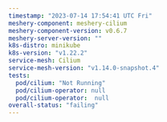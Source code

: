 ```yaml
---
timestamp: "2023-07-14 17:54:41 UTC Fri"
meshery-component: meshery-cilium
meshery-component-version: v0.6.7
meshery-server-version: ""
k8s-distro: minikube
k8s-version: "v1.22.2"
service-mesh: Cilium
service-mesh-version: "v1.14.0-snapshot.4"
tests:
  pod/cilium: "Not Running"
  pod/cilium-operator: null
  pod/cilium-operator:  null
overall-status: "failing"
---
```

